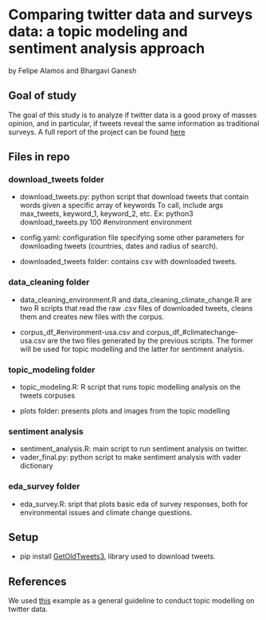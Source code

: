 # Comparing twitter data and surveys data: a topic modeling and sentiment analysis approach
by Felipe Alamos and Bhargavi Ganesh


## Goal of study

The goal of this study is to analyze if twitter data is a good proxy of masses opinion, and in particular, if tweets reveal the same information as traditional surveys. A full report of the project can be found [here](https://github.com/fhalamos/topics-sentiments-twitter-data/Report.pdf)

## Files in repo

### download_tweets folder

* download_tweets.py: python script that download tweets that contain words given a specific array of keywords
To call, include args max_tweets, keyword_1, keyword_2, etc.
Ex: python3 download_tweets.py 100 \#environment environment

* config.yaml: configuration file specifying some other parameters for downloading tweets (countries, dates and radius of search).

* downloaded_tweets folder: contains csv with downloaded tweets.

### data_cleaning folder

* data_cleaning_environment.R and data_cleaning_climate_change.R are two R scripts that read the raw .csv files of downloaded tweets, cleans them and creates new files with the corpus.

* corpus_df_#environment-usa.csv and corpus_df_#climatechange-usa.csv are the two files generated by the previous scripts. The former will be used for topic modelling and the latter for sentiment analysis.

### topic_modeling folder

* topic_modeling.R: R script that runs topic modelling analysis on the tweets corpuses

* plots folder: presents plots and images from the topic modelling

### sentiment analysis

* sentiment_analysis.R: main script to run sentiment analysis on twitter. 
* vader_final.py: python script to make sentiment analysis with vader dictionary

### eda_survey folder

* eda_survey.R: sript that plots basic eda of survey responses, both for environmental issues and climate change questions.

## Setup
- pip install [GetOldTweets3](https://github.com/Mottl/GetOldTweets3), library used to download tweets.

## References
We used [this](https://towardsdatascience.com/beginners-guide-to-lda-topic-modelling-with-r-e57a5a8e7a25#https://www.kaggle.com/crowdflower/first-gop-debate-twitter-sentiment) example as a general guideline to conduct topic modelling on twitter data.